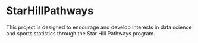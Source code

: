 # StarHillPathways
This project is designed to encourage and develop interests in data science and sports statistics through the Star Hill Pathways program.

